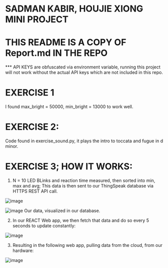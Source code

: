 # SADMAN KABIR, HOUJIE XIONG MINI PROJECT
# THIS README IS A COPY OF Report.md IN THE REPO
*** API KEYS are obfuscated via environment variable, running this project will not work without the actual API keys which are not included in this repo.

# EXERCISE 1

I found max_bright = 50000, min_bright = 13000 to work well.


# EXERCISE 2:

Code found in exercise_sound.py, it plays the intro to toccata and fugue in d minor.

# EXERCISE 3; HOW IT WORKS:

1. N = 10 LED BLinks and reaction time measured, then sorted into min, max and avg;
   This data is then sent to our ThingSpeak database via HTTPS REST API call.

![image](https://github.com/user-attachments/assets/4a33befa-2534-47be-85bd-41dadd4cd1bb)



![image](https://github.com/user-attachments/assets/c78d1bde-5969-4155-a153-a998cdf23cc3)
Our data, visualized in our database.

   

2. In our REACT Web app, we then fetch that data and do so every 5 seconds to update constantly:

![image](https://github.com/user-attachments/assets/6964ea49-5252-487a-93af-e1f1d1f28f1a)

3. Resulting in the following web app, pulling data from the cloud, from our hardware:

![image](https://github.com/user-attachments/assets/16a4e3be-0798-4fc9-97be-abdc6e8ba091)


